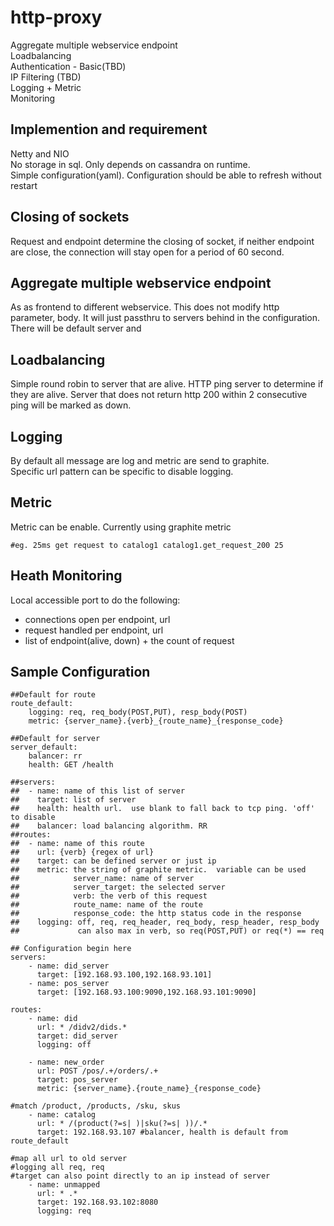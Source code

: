 http-proxy
==========
  Aggregate multiple webservice endpoint  
  Loadbalancing  
  Authentication - Basic(TBD)  
  IP Filtering (TBD)  
  Logging + Metric  
  Monitoring  

## Implemention and requirement
  Netty and NIO  
  No storage in sql. Only depends on cassandra on runtime.  
  Simple configuration(yaml).  Configuration should be able to refresh without restart  

## Closing of sockets
  Request and endpoint determine the closing of socket, if neither endpoint are close, the connection will stay open for a period of 60 second.

## Aggregate multiple webservice endpoint
  As as frontend to different webservice.  This does not modify http parameter, body.  It will just passthru to servers behind in the configuration.  There will be default server and

## Loadbalancing
  Simple round robin to server that are alive.  HTTP ping server to determine if they are alive.  Server that does not return http 200 within 2 consecutive ping will be marked as down.

## Logging
  By default all message are log and metric are send to graphite.  
  Specific url pattern can be specific to disable logging.  

## Metric
Metric can be enable. Currently using graphite metric
```
#eg. 25ms get request to catalog1 catalog1.get_request_200 25
```  
## Heath Monitoring
Local accessible port to do the following:  
- connections open per endpoint, url  
- request handled per endpoint, url  
- list of endpoint(alive, down)  + the count of request


## Sample Configuration
```
##Default for route
route_default:	
	logging: req, req_body(POST,PUT), resp_body(POST)
	metric: {server_name}.{verb}_{route_name}_{response_code}	

##Default for server
server_default:
	balancer: rr
	health: GET /health

##servers:
##	- name: name of this list of server
##	  target: list of server
##	  health: health url.  use blank to fall back to tcp ping. 'off' to disable 
##	  balancer: load balancing algorithm. RR
##routes:	
##	- name: name of this route
##	  url: {verb} {regex of url}
##	  target: can be defined server or just ip
##	  metric: the string of graphite metric.  variable can be used 
##			  server_name: name of server
##			  server_target: the selected server
##			  verb: the verb of this request
##			  route_name: name of the route
##			  response_code: the http status code in the response
##	  logging: off, req, req_header, req_body, resp_header, resp_body
##		       can also max in verb, so req(POST,PUT) or req(*) == req

## Configuration begin here
servers:
	- name: did_server
	  target: [192.168.93.100,192.168.93.101]
	- name: pos_server
	  target: [192.168.93.100:9090,192.168.93.101:9090]

routes:	
	- name: did
	  url: * /didv2/dids.*
	  target: did_server
	  logging: off

	- name: new_order
	  url: POST /pos/.+/orders/.+
	  target: pos_server
	  metric: {server_name}.{route_name}_{response_code}

#match /product, /products, /sku, skus
	- name: catalog
	  url: * /(product(?=s| )|sku(?=s| ))/.*
	  target: 192.168.93.107 #balancer, health is default from route_default

#map all url to old server
#logging all req, req
#target can also point directly to an ip instead of server
	- name: unmapped
	  url: * .*
	  target: 192.168.93.102:8080 	  
	  logging: req
```


